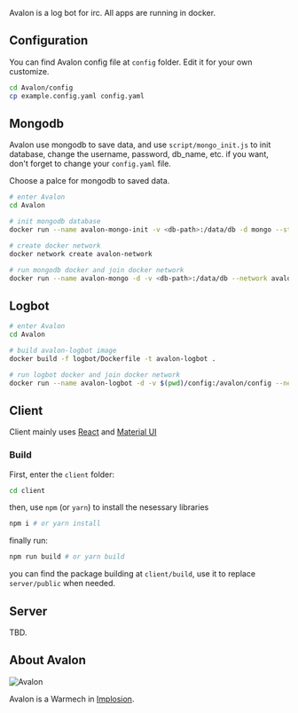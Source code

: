 Avalon is a log bot for irc. All apps are running in docker.

## Configuration
You can find Avalon config file at `config` folder. Edit it for your own customize.

```bash
cd Avalon/config
cp example.config.yaml config.yaml
```

## Mongodb
Avalon use mongodb to save data, and use `script/mongo_init.js` to init database, change the username, password, db_name, etc. if you want, don't forget to change your `config.yaml` file.

Choose a palce for mongodb to saved data.

```bash
# enter Avalon
cd Avalon

# init mongodb database
docker run --name avalon-mongo-init -v <db-path>:/data/db -d mongo --storageEngine wiredTiger && docker exec -it avalon-mongo-init mongo --eval "$(cat $(pwd)/script/mongo_init.js)" && docker stop avalon-mongo-init && docker rm avalon-mongo-init

# create docker network
docker network create avalon-network

# run mongodb docker and join docker network
docker run --name avalon-mongo -d -v <db-path>:/data/db --network avalon-network  mongo --storageEngine wiredTiger --auth
```

## Logbot

```bash
# enter Avalon
cd Avalon

# build avalon-logbot image
docker build -f logbot/Dockerfile -t avalon-logbot .

# run logbot docker and join docker network
docker run --name avalon-logbot -d -v $(pwd)/config:/avalon/config --net avalon-network avalon-logbot
```

## Client
Client mainly uses [React](https://reactjs.org/) and [Material UI](https://material-ui-next.com/)

### Build
First, enter the `client` folder:

```bash
cd client
```

then, use `npm` (or `yarn`) to install the nesessary libraries

```bash
npm i # or yarn install
```

finally run:

```bash
npm run build # or yarn build
```

you can find the package building at `client/build`, use it to replace `server/public` when needed.


## Server

TBD.


## About Avalon

![Avalon](https://vignette.wikia.nocookie.net/implosion/images/b/b7/Avalon.png)

Avalon is a Warmech in [Implosion](https://en.wikipedia.org/wiki/Implosion_-_Never_Lose_Hope).